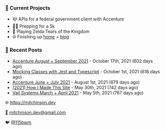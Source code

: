 ### 📌 Current Projects
- 📪 APIs for a federal government client with Accenture
- 🏃🏼 Prepping for a 5k
- 👾 Playing Zelda Tears of the Kingdom
- 🌐 Finishing up [home](http://home.mitchinson.dev) + [blog](http://blog.mitchinson.dev)

### 📝 Recent Posts

- [Accenture August + September 2021](https://blog.mitchinson.dev/pillar/aug-sep-21) - October 17th, 2021 (602 days ago)
- [Mocking Classes with Jest and Typescript](https://blog.mitchinson.dev/jest-typescript-mocks) - October 1st, 2021 (618 days ago)
- [Accenture June + July 2021](https://blog.mitchinson.dev/pillar/june-july-21) - August 1st, 2021 (679 days ago)
- [(2021) How I Made This Site](https://blog.mitchinson.dev/About-This-Site) - May 30th, 2021 (742 days ago)
- [Vail Systems March + April 2021](https://blog.mitchinson.dev/vail-march-april-2021) - May 5th, 2021 (767 days ago)

🌐 https://mitchinson.dev

💌 mitchinson.dev@gmail.com

🐦 [@115bwm](https://twitter.com/115bwm)
